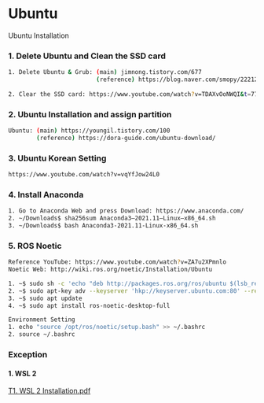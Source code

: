 # Ubuntu
Ubuntu Installation

### 1. Delete Ubuntu and Clean the SSD card

```bash
1. Delete Ubuntu & Grub: (main) jimnong.tistory.com/677
                         (reference) https://blog.naver.com/smopy/222128374955
                         
2. Clear the SSD card: https://www.youtube.com/watch?v=TDAXvOoNWQI&t=77s     
```

### 2. Ubuntu Installation and assign partition
```bash
Ubuntu: (main) https://youngil.tistory.com/100
        (reference) https://dora-guide.com/ubuntu-download/
```        

### 3. Ubuntu Korean Setting
```bash
https://www.youtube.com/watch?v=vqYfJow24L0
```

### 4. Install Anaconda
```bash
1. Go to Anaconda Web and press Download: https://www.anaconda.com/
2. ~/Downloads$ sha256sum Anaconda3–2021.11–Linux–x86_64.sh
3. ~/Downloads$ bash Anaconda3-2021.11-Linux-x86_64.sh

```

### 5. ROS Noetic
```bash
Reference YouTube: https://www.youtube.com/watch?v=ZA7u2XPmnlo
Noetic Web: http://wiki.ros.org/noetic/Installation/Ubuntu

1. ~$ sudo sh -c 'echo "deb http://packages.ros.org/ros/ubuntu $(lsb_release -sc) main" > /etc/apt/sources.list.d/ros-latest.list'
2. ~$ sudo apt-key adv --keyserver 'hkp://keyserver.ubuntu.com:80' --recv-key C1CF6E31E6BADE8868B172B4F42ED6FBAB17C654
3. ~$ sudo apt update
4. ~$ sudo apt install ros-noetic-desktop-full

Environment Setting
1. echo "source /opt/ros/noetic/setup.bash" >> ~/.bashrc
2. source ~/.bashrc
```




### Exception
#### 1. WSL 2
[T1. WSL 2 Installation.pdf](https://github.com/ChicagoPark/Ubuntu/files/8239224/T1.WSL.2.Installation.pdf)


